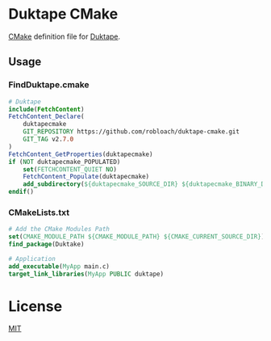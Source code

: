 # Duktape CMake

[CMake](https://cmake.org/) definition file for [Duktape](https://duktape.org/).

## Usage

### FindDuktape.cmake
``` cmake
# Duktape
include(FetchContent)
FetchContent_Declare(
    duktapecmake
    GIT_REPOSITORY https://github.com/robloach/duktape-cmake.git
    GIT_TAG v2.7.0
)
FetchContent_GetProperties(duktapecmake)
if (NOT duktapecmake_POPULATED)
    set(FETCHCONTENT_QUIET NO)
    FetchContent_Populate(duktapecmake)
    add_subdirectory(${duktapecmake_SOURCE_DIR} ${duktapecmake_BINARY_DIR})
endif()
```

### CMakeLists.txt
``` cmake
# Add the CMake Modules Path
set(CMAKE_MODULE_PATH ${CMAKE_MODULE_PATH} ${CMAKE_CURRENT_SOURCE_DIR})
find_package(Duktake)

# Application
add_executable(MyApp main.c)
target_link_libraries(MyApp PUBLIC duktape)
```

# License

[MIT](LICENSE)
